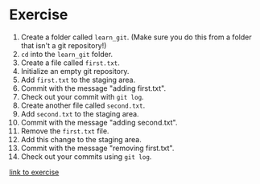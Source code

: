 # Exercise

1. Create a folder called `learn_git`. (Make sure you do this from a folder that isn't a git repository!)
2. `cd` into the `learn_git` folder.
3. Create a file called `first.txt`.
4. Initialize an empty git repository.
5. Add `first.txt` to the staging area.
6. Commit with the message "adding first.txt".
7. Check out your commit with `git log`.
8. Create another file called `second.txt`.
9. Add `second.txt` to the staging area.
10. Commit with the message "adding second.txt".
11. Remove the `first.txt` file.
12. Add this change to the staging area.
13. Commit with the message "removing first.txt".
14. Check out your commits using `git log`.

[link to exercise](https://inf-paces-school.netlify.app/courses/git/git-github-basic-commands.html)
